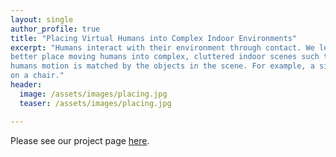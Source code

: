 ```yaml
---
layout: single
author_profile: true
title: "Placing Virtual Humans into Complex Indoor Environments"
excerpt: "Humans interact with their environment through contact. We leverage this insight to
better place moving humans into complex, cluttered indoor scenes such that any actions in the
humans motion is matched by the objects in the scene. For example, a sitting action will sit
on a chair."
header:
  image: /assets/images/placing.jpg
  teaser: /assets/images/placing.jpg

---
```

Please see our project page [here](https://gamma.umd.edu/researchdirections/animation-placement/main).
